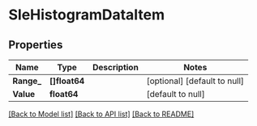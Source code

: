 # SleHistogramDataItem

## Properties
Name | Type | Description | Notes
------------ | ------------- | ------------- | -------------
**Range_** | **[]float64** |  | [optional] [default to null]
**Value** | **float64** |  | [default to null]

[[Back to Model list]](../README.md#documentation-for-models) [[Back to API list]](../README.md#documentation-for-api-endpoints) [[Back to README]](../README.md)

